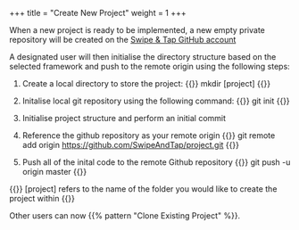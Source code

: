 +++
title = "Create New Project"
weight = 1
+++

When a new project is ready to be implemented, a new empty private repository will be created on the [Swipe & Tap GitHub account](https://github.com/SwipeAndTap)

A designated user will then initialise the directory structure based on the selected framework and push to the remote origin using the following steps:

1. Create a local directory to store the project:
{{<cmd>}}
    mkdir [project]
{{</cmd>}}

2. Initalise local git repository using the following command:
{{<cmd>}}
    git init
{{</cmd>}}

3. Initialise project structure and perform an initial commit

4. Reference the github repository as your remote origin
{{<cmd>}}
    git remote add origin https://github.com/SwipeAndTap/project.git
{{</cmd>}}

5. Push all of the inital code to the remote Github repository
{{<cmd>}}
    git push -u origin master
{{</cmd>}}

{{<note>}}
    [project] refers to the name of the folder you would like to create the project within
{{</note>}}

Other users can now {{% pattern "Clone Existing Project" %}}.